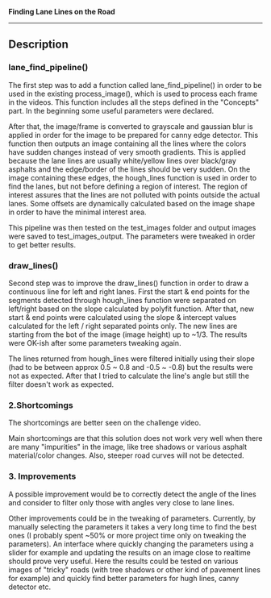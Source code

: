 
**Finding Lane Lines on the Road**

---

## Description

### lane_find_pipeline()
The first step was to add a function called lane_find_pipeline() in order to be used in the existing process_image(), which is used to process  each frame in the videos. This function includes all the steps defined in the "Concepts" part. In the beginning some useful parameters were declared.

After that, the image/frame is converted to grayscale and gaussian blur is applied in order for the image to be prepared for canny edge detector. This function then outputs an image containing all the lines where the colors have sudden changes instead of very smooth gradients. This is applied because the lane lines are usually white/yellow lines over black/gray asphalts and the edge/border of the lines should be very sudden. On the image containing these edges, the hough_lines function is used in order to find the lanes, but not before defining a region of interest. The region of interest assures that the lines are not polluted with points outside the actual lanes. Some offsets are dynamically calculated based on the image shape in order to have the minimal interest area.

This pipeline was then tested on the test_images folder and output images were saved to test_images_output. The parameters were tweaked in order to get better results.

### draw_lines()
Second step was to improve the draw_lines() function in order to draw a continuous line for left and right lanes. First the start & end points for the segments detected through hough_lines function were separated on left/right based on the slope calculated by polyfit function. After that, new start & end points were calculated using the slope & intercept values calculated for the left / right separated points only. The new lines are starting from the bot of the image (image height) up to ~1/3. The results were OK-ish after some parameters tweaking again.

The lines returned from hough_lines were filtered initially using their slope (had to be between approx 0.5 ~ 0.8 and -0.5 ~ -0.8) but the results were not as expected. After that I tried to calculate the line's angle but still the filter doesn't work as expected.

### 2.Shortcomings
The shortcomings are better seen on the challenge video.

Main shortcomings are that this solution does not work very well when there are many "impurities" in the image, like tree shadows or various asphalt material/color changes. Also, steeper road curves will not be detected.

### 3. Improvements

A possible improvement would be to correctly detect the angle of the lines and consider to filter only those with angles very close to lane lines.

Other improvements could be in the tweaking of parameters. Currently, by manually selecting the parameters it takes a very long time to find the best ones (I probably spent ~50% or more project time only on tweaking the parameters). An interface where quickly changing the parameters using a slider for example and updating the results on an image close to realtime should prove very useful. Here the results could be tested on various images of "tricky" roads (with tree shadows or other kind of pavement lines for example) and quickly find better parameters for hugh lines, canny detector etc.
